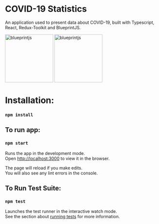 # COVID-19 Statistics

An application used to present data about COVID-19, built with Typescript, React, Redux-Toolkit and BlueprintJS.

<img src="https://skillicons.dev/icons?i=ts,react,redux,blueprint" width="158" title="blueprintjs">
<img src="https://cloud.githubusercontent.com/assets/464822/20228152/d3f36dc2-a804-11e6-80ff-51ada2d13ea7.png" width="158" title="blueprintjs">

# Installation:

### `npm install`

## To run app:

### `npm start`

Runs the app in the development mode.\
Open [http://localhost:3000](http://localhost:3000) to view it in the browser.

The page will reload if you make edits.\
You will also see any lint errors in the console.

## To Run Test Suite:

### `npm test`

Launches the test runner in the interactive watch mode.\
See the section about [running tests](https://facebook.github.io/create-react-app/docs/running-tests) for more information.
